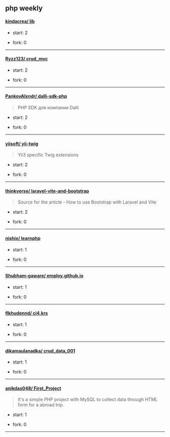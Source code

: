 ## php weekly

#### [kindacrea/ lib](https://github.com/kindacrea/lib)
>  
+ start: 2
+ fork: 0
---
#### [Ryzz123/ crud_mvc](https://github.com/Ryzz123/crud_mvc)
>  
+ start: 2
+ fork: 0
---
#### [PankovAlxndr/ dalli-sdk-php](https://github.com/PankovAlxndr/dalli-sdk-php)
>  PHP SDK для компании Dalli
+ start: 2
+ fork: 0
---
#### [yiisoft/ yii-twig](https://github.com/yiisoft/yii-twig)
>  Yii3 specific Twig extensions
+ start: 2
+ fork: 0
---
#### [thinkverse/ laravel-vite-and-bootstrap](https://github.com/thinkverse/laravel-vite-and-bootstrap)
>  Source for the article - How to use Bootstrap with Laravel and Vite
+ start: 2
+ fork: 0
---
#### [nishix/ learnphp](https://github.com/nishix/learnphp)
>  
+ start: 1
+ fork: 0
---
#### [Shubham-gaware/ employ.github.io](https://github.com/Shubham-gaware/employ.github.io)
>  
+ start: 1
+ fork: 0
---
#### [flkhudennd/ ci4.krs](https://github.com/flkhudennd/ci4.krs)
>  
+ start: 1
+ fork: 0
---
#### [dikamaulanadka/ crud_data_001](https://github.com/dikamaulanadka/crud_data_001)
>  
+ start: 1
+ fork: 0
---
#### [anikdas048/ First_Project](https://github.com/anikdas048/First_Project)
>  It's a simple PHP project with MySQL to collect data through HTML form for a abroad trip.
+ start: 1
+ fork: 0
---